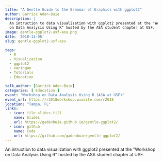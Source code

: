 ```yaml
---
title: "A Gentle Guide to the Grammar of Graphics with ggplot2"
author: Garrick Aden-Buie
description: |
  An intruction to data visualization with ggplot2 presented at the "Workshop
  on Data Analysis Using R" hosted by the ASA student chapter at USF.
image: gentle-ggplot2-usf-asu.png
date: '2018-11-06'
slug: gentle-ggplot2-usf-asu

tags:
  - R
  - Visualization
  - ggplot2
  - xaringan
  - Tutorials
  - Education

talk_author: [Garrick Aden-Buie]
categories: [ Education ]
event: "Workshop on Data Analysis Using R (ASA at USF)"
event_url: https://r2018workshop.wixsite.com/r2018
location: "Tampa, FL"
links:
  - icon: file-slides-fill
    name: Slides
    url: https://gadenbuie.github.io/gentle-ggplot2/
  - icon: github
    name: Code
    url: https://github.com/gadenbuie/gentle-ggplot2/
---
```


An intruction to data visualization with ggplot2 presented at the "Workshop
on Data Analysis Using R" hosted by the ASA student chapter at USF.